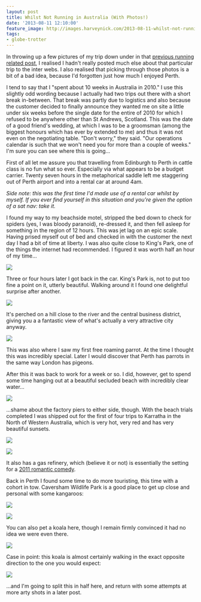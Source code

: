 ```yaml
---
layout: post
title: Whilst Not Running in Australia (With Photos!)
date: '2013-08-11 12:10:00'
feature_image: http://images.harveynick.com/2013-08-11-whilst-not-running-in-australia-DSC00816.JPG
tags:
- globe-trotter
---
```


In throwing up a few pictures of my trip down under in that [previous running related post], I realised I hadn't really posted much else about that particular trip to the inter webs. I also realised that picking through those photos is a bit of a bad idea, because I'd forgotten just how much I enjoyed Perth.

[previous running related post]: /2013/04/07/running-the-first-time/

I tend to say that I "spent about 10 weeks in Australia in 2010." I use this slightly odd wording because I actually had two trips out there with a short break in-between. That break was partly due to logistics and also because the customer decided to finally announce they wanted me on site a little under six weeks before the single date for the entire of 2010 for which I refused to be anywhere other than St Andrews, Scotland. This was the date of a good friend's wedding, at which I was to be a groomsman (among the biggest honours which has ever by extended to me) and thus it was not even on the negotiating table. "Don't worry," they said. "Our operations calendar is such that we won't need you for more than a couple of weeks." I'm sure you can see where this is going…

<!-- More -->

First of all let me assure you that travelling from Edinburgh to Perth in cattle class is no fun what so ever. Especially via what appears to be a budget carrier. Twenty seven hours in the metaphorical saddle left me staggering out of Perth airport and into a rental car at around 4am.

_Side note: this was the first time I'd made use of a rental car whilst by myself. If you ever find yourself in this situation and you're given the option of a sat nav: take it._

I found my way to my beachside motel, stripped the bed down to check for spiders (yes, I was bloody paranoid), re-dressed it, and then fell asleep for something in the region of 12 hours. This was jet lag on an epic scale. Having prised myself out of bed and checked in with the customer the next day I had a bit of time at liberty. I was also quite close to King's Park, one of the things the internet had recommended. I figured it was worth half an hour of my time...

![](http://images.harveynick.com/2013-08-11-whilst-not-running-in-australia-DSC00782.JPG)

Three or four hours later I got back in the car. King's Park is, not to put too fine a point on it, utterly beautiful. Walking around it I found one delightful surprise after another.

![](http://images.harveynick.com/2013-08-11-whilst-not-running-in-australia-DSC00829.JPG)

It's perched on a hill close to the river and the central business district, giving you a a fantastic view of what's actually a very attractive city anyway.


![](http://images.harveynick.com/2013-08-11-whilst-not-running-in-australia-DSC00816.JPG) 


This was also where I saw my first free roaming parrot. At the time I thought this was incredibly special. Later I would discover that Perth has parrots in the same way London has pigeons.

After this it was back to work for a week or so. I did, however, get to spend some time hanging out at a beautiful secluded beach with incredibly clear water…

![](http://images.harveynick.com/2013-08-11-whilst-not-running-in-australia-DSC00872.JPG)

…shame about the factory piers to either side, though. With the beach trials completed I was shipped out for the first of four trips to Karratha in the North of Western Australia, which is very hot, very red and has very beautiful sunsets.

![](http://images.harveynick.com/2013-08-11-whilst-not-running-in-australia-DSC00904.JPG)

![](http://images.harveynick.com/2013-08-11-whilst-not-running-in-australia-P1000253.JPG)

It also has a gas refinery, which (believe it or not) is essentially the setting for a [2011 romantic comedy].

[2011 romantic comedy]: http://www.imdb.com/title/tt0803061/

Back in Perth I found some time to do more touristing, this time with a cohort in tow. Caversham Wildlife Park is a good place to get up close and personal with some kangaroos:

![](http://images.harveynick.com/2013-08-11-whilst-not-running-in-australia-DSC00969.JPG)

![](http://images.harveynick.com/2013-08-11-whilst-not-running-in-australia-DSC00971.JPG)

You can also pet a koala here, though I remain firmly convinced it had no idea we were even there.

![](http://images.harveynick.com/2013-08-11-whilst-not-running-in-australia-DSC00964.JPG)

Case in point: this koala is almost certainly walking in the exact opposite direction to the one you would expect:

![](http://images.harveynick.com/2013-08-11-whilst-not-running-in-australia-DSC00966.JPG)

...and I'm going to split this in half here, and return with some attempts at more arty shots in a later post.